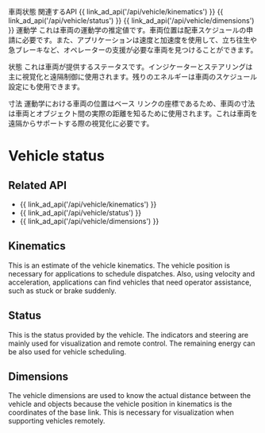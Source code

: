 車両状態
関連するAPI
{{ link_ad_api('/api/vehicle/kinematics') }}
{{ link_ad_api('/api/vehicle/status') }}
{{ link_ad_api('/api/vehicle/dimensions') }}
運動学
これは車両の運動学の推定値です。車両位置は配車スケジュールの申請に必要です。また、アプリケーションは速度と加速度を使用して、立ち往生や急ブレーキなど、オペレーターの支援が必要な車両を見つけることができます。

状態
これは車両が提供するステータスです。インジケーターとステアリングは主に視覚化と遠隔制御に使用されます。残りのエネルギーは車両のスケジュール設定にも使用できます。

寸法
運動学における車両の位置はベース リンクの座標であるため、車両の寸法は車両とオブジェクト間の実際の距離を知るために使用されます。これは車両を遠隔からサポートする際の視覚化に必要です。
# Vehicle status

## Related API

- {{ link_ad_api('/api/vehicle/kinematics') }}
- {{ link_ad_api('/api/vehicle/status') }}
- {{ link_ad_api('/api/vehicle/dimensions') }}

## Kinematics

This is an estimate of the vehicle kinematics. The vehicle position is necessary for applications to schedule dispatches.
Also, using velocity and acceleration, applications can find vehicles that need operator assistance, such as stuck or brake suddenly.

## Status

This is the status provided by the vehicle. The indicators and steering are mainly used for visualization and remote control.
The remaining energy can be also used for vehicle scheduling.

## Dimensions

The vehicle dimensions are used to know the actual distance between the vehicle and objects because the vehicle position in kinematics is the coordinates of the base link. This is necessary for visualization when supporting vehicles remotely.
